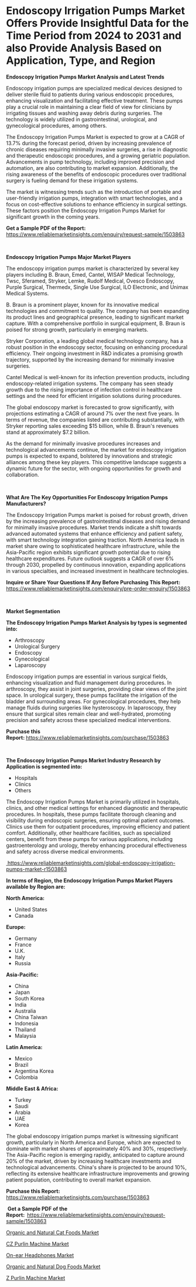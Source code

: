 <p><h1>Endoscopy Irrigation Pumps Market Offers Provide Insightful Data for the Time Period from 2024 to 2031 and also Provide Analysis Based on Application, Type, and Region</h1></p><p><strong>Endoscopy Irrigation Pumps Market Analysis and Latest Trends</strong></p>
<p><p>Endoscopy irrigation pumps are specialized medical devices designed to deliver sterile fluid to patients during various endoscopic procedures, enhancing visualization and facilitating effective treatment. These pumps play a crucial role in maintaining a clear field of view for clinicians by irrigating tissues and washing away debris during surgeries. The technology is widely utilized in gastrointestinal, urological, and gynecological procedures, among others.</p><p>The Endoscopy Irrigation Pumps Market is expected to grow at a CAGR of 13.7% during the forecast period, driven by increasing prevalence of chronic diseases requiring minimally invasive surgeries, a rise in diagnostic and therapeutic endoscopic procedures, and a growing geriatric population. Advancements in pump technology, including improved precision and automation, are also contributing to market expansion. Additionally, the rising awareness of the benefits of endoscopic procedures over traditional surgery is fueling demand for these irrigation systems. </p><p>The market is witnessing trends such as the introduction of portable and user-friendly irrigation pumps, integration with smart technologies, and a focus on cost-effective solutions to enhance efficiency in surgical settings. These factors position the Endoscopy Irrigation Pumps Market for significant growth in the coming years.</p></p>
<p><strong>Get a Sample PDF of the Report:&nbsp;</strong> <a href="https://www.reliablemarketinsights.com/enquiry/request-sample/1503863?utm_campaign=1340&utm_medium=2&utm_source=Github&utm_content=ia&utm_term=27092024&utm_id=endoscopy-irrigation-pumps">https://www.reliablemarketinsights.com/enquiry/request-sample/1503863</a></p>
<p>&nbsp;</p>
<p><strong>Endoscopy Irrigation Pumps Major Market Players</strong></p>
<p><p>The endoscopy irrigation pumps market is characterized by several key players including B. Braun, Emed, Cantel, WISAP Medical Technology, Twsc, Sferamed, Stryker, Lemke, Rudolf Medical, Ovesco Endoscopy, Purple Surgical, Thermedx, Single Use Surgical, ILO Electronic, and Unimax Medical Systems. </p><p>B. Braun is a prominent player, known for its innovative medical technologies and commitment to quality. The company has been expanding its product lines and geographical presence, leading to significant market capture. With a comprehensive portfolio in surgical equipment, B. Braun is poised for strong growth, particularly in emerging markets.</p><p>Stryker Corporation, a leading global medical technology company, has a robust position in the endoscopy sector, focusing on enhancing procedural efficiency. Their ongoing investment in R&D indicates a promising growth trajectory, supported by the increasing demand for minimally invasive surgeries. </p><p>Cantel Medical is well-known for its infection prevention products, including endoscopy-related irrigation systems. The company has seen steady growth due to the rising importance of infection control in healthcare settings and the need for efficient irrigation solutions during procedures.</p><p>The global endoscopy market is forecasted to grow significantly, with projections estimating a CAGR of around 7% over the next five years. In terms of revenue, the companies listed are contributing substantially, with Stryker reporting sales exceeding $15 billion, while B. Braun's revenues stand at approximately $7.2 billion. </p><p>As the demand for minimally invasive procedures increases and technological advancements continue, the market for endoscopy irrigation pumps is expected to expand, bolstered by innovations and strategic alliances among these key players. This competitive landscape suggests a dynamic future for the sector, with ongoing opportunities for growth and collaboration.</p></p>
<p>&nbsp;</p>
<p><strong>What Are The Key Opportunities For Endoscopy Irrigation Pumps Manufacturers?</strong></p>
<p><p>The Endoscopy Irrigation Pumps market is poised for robust growth, driven by the increasing prevalence of gastrointestinal diseases and rising demand for minimally invasive procedures. Market trends indicate a shift towards advanced automated systems that enhance efficiency and patient safety, with smart technology integration gaining traction. North America leads in market share owing to sophisticated healthcare infrastructure, while the Asia-Pacific region exhibits significant growth potential due to rising healthcare expenditures. Future outlook suggests a CAGR of over 6% through 2030, propelled by continuous innovation, expanding applications in various specialties, and increased investment in healthcare technologies.</p></p>
<p><strong>Inquire or Share Your Questions If Any Before Purchasing This Report:</strong> <a href="https://www.reliablemarketinsights.com/enquiry/pre-order-enquiry/1503863?utm_campaign=1340&utm_medium=2&utm_source=Github&utm_content=ia&utm_term=27092024&utm_id=endoscopy-irrigation-pumps">https://www.reliablemarketinsights.com/enquiry/pre-order-enquiry/1503863</a></p>
<p>&nbsp;</p>
<p><strong>Market Segmentation</strong></p>
<p><strong>The Endoscopy Irrigation Pumps Market Analysis by types is segmented into:</strong></p>
<p><ul><li>Arthroscopy</li><li>Urological Surgery</li><li>Endoscopy</li><li>Gynecological</li><li>Laparoscopy</li></ul></p>
<p><p>Endoscopy irrigation pumps are essential in various surgical fields, enhancing visualization and fluid management during procedures. In arthroscopy, they assist in joint surgeries, providing clear views of the joint space. In urological surgery, these pumps facilitate the irrigation of the bladder and surrounding areas. For gynecological procedures, they help manage fluids during surgeries like hysteroscopy. In laparoscopy, they ensure that surgical sites remain clear and well-hydrated, promoting precision and safety across these specialized medical interventions.</p></p>
<p><strong>Purchase this Report:&nbsp;</strong><a href="https://www.reliablemarketinsights.com/purchase/1503863?utm_campaign=1340&utm_medium=2&utm_source=Github&utm_content=ia&utm_term=27092024&utm_id=endoscopy-irrigation-pumps">https://www.reliablemarketinsights.com/purchase/1503863</a></p>
<p>&nbsp;</p>
<p><strong>The Endoscopy Irrigation Pumps Market Industry Research by Application is segmented into:</strong></p>
<p><ul><li>Hospitals</li><li>Clinics</li><li>Others</li></ul></p>
<p><p>The Endoscopy Irrigation Pumps Market is primarily utilized in hospitals, clinics, and other medical settings for enhanced diagnostic and therapeutic procedures. In hospitals, these pumps facilitate thorough cleaning and visibility during endoscopic surgeries, ensuring optimal patient outcomes. Clinics use them for outpatient procedures, improving efficiency and patient comfort. Additionally, other healthcare facilities, such as specialized centers, benefit from these pumps for various applications, including gastroenterology and urology, thereby enhancing procedural effectiveness and safety across diverse medical environments.</p></p>
<p><a href="https://www.reliablemarketinsights.com/global-endoscopy-irrigation-pumps-market-r1503863?utm_campaign=1340&utm_medium=2&utm_source=Github&utm_content=ia&utm_term=27092024&utm_id=endoscopy-irrigation-pumps">&nbsp;https://www.reliablemarketinsights.com/global-endoscopy-irrigation-pumps-market-r1503863</a></p>
<p><strong>In terms of Region, the Endoscopy Irrigation Pumps Market Players available by Region are:</strong></p>
<p>
    <p> <strong> North America: </strong>
        <ul>
            <li>United States</li>
            <li>Canada</li>
        </ul>
        </p> 
    <p> <strong> Europe: </strong>
        <ul>
            <li>Germany</li>
            <li>France</li>
            <li>U.K.</li>
            <li>Italy</li>
            <li>Russia</li>
        </ul>
        </p> 
    <p> <strong> Asia-Pacific: </strong>
        <ul>
            <li>China</li>
            <li>Japan</li>
            <li>South Korea</li>
            <li>India</li>
            <li>Australia</li>
            <li>China Taiwan</li>
            <li>Indonesia</li>
            <li>Thailand</li>
            <li>Malaysia</li>
        </ul>
        </p> 
    <p> <strong> Latin America: </strong>
        <ul>
            <li>Mexico</li>
            <li>Brazil</li>
            <li>Argentina Korea</li>
            <li>Colombia</li>
        </ul>
        </p> 
    <p> <strong> Middle East & Africa: </strong>
        <ul>
            <li>Turkey</li>
            <li>Saudi</li>
            <li>Arabia</li>
            <li>UAE</li>
            <li>Korea</li>
        </ul>
    </p>
    </p>
<p><p>The global endoscopy irrigation pumps market is witnessing significant growth, particularly in North America and Europe, which are expected to dominate with market shares of approximately 40% and 30%, respectively. The Asia-Pacific region is emerging rapidly, anticipated to capture around 20% of the market, driven by increasing healthcare investments and technological advancements. China's share is projected to be around 10%, reflecting its extensive healthcare infrastructure improvements and growing patient population, contributing to overall market expansion.</p></p>
<p><strong>Purchase this Report: </strong><a href="https://www.reliablemarketinsights.com/purchase/1503863?utm_campaign=1340&utm_medium=2&utm_source=Github&utm_content=ia&utm_term=27092024&utm_id=endoscopy-irrigation-pumps">https://www.reliablemarketinsights.com/purchase/1503863</a></p>
<p>&nbsp;<strong>Get a Sample PDF of the Report:&nbsp;&nbsp;</strong><a href="https://www.reliablemarketinsights.com/enquiry/request-sample/1503863?utm_campaign=1340&utm_medium=2&utm_source=Github&utm_content=ia&utm_term=27092024&utm_id=endoscopy-irrigation-pumps">https://www.reliablemarketinsights.com/enquiry/request-sample/1503863</a></p>
<p><strong></strong></p>
<p><p><a href="https://issuu.com/reportprime-2/docs/organic-and-natural-cat-foods-marke_a2b24b8f69c9a5?utm_campaign=1340&utm_medium=2&utm_source=Github&utm_content=ia&utm_term=27092024&utm_id=endoscopy-irrigation-pumps">Organic and Natural Cat Foods Market</a></p><p><a href="https://www.linkedin.com/pulse/cz-purlin-machine-market-research-report-exploring-size-revenue-lycoe?trackingId=VDNuaTsKTLmTe6KHTmWa7g%3D%3D&utm_campaign=1340&utm_medium=2&utm_source=Github&utm_content=ia&utm_term=27092024&utm_id=endoscopy-irrigation-pumps">CZ Purlin Machine Market</a></p><p><a href="https://github.com/marloy8/Market-Research-Report-List-6/blob/main/on-ear-headphones-market.md?utm_campaign=1340&utm_medium=2&utm_source=Github&utm_content=ia&utm_term=27092024&utm_id=endoscopy-irrigation-pumps">On-ear Headphones Market</a></p><p><a href="https://issuu.com/reportprime-2/docs/organic-and-natural-dog-foods-marke_3d9e8ffa079de5?utm_campaign=1340&utm_medium=2&utm_source=Github&utm_content=ia&utm_term=27092024&utm_id=endoscopy-irrigation-pumps">Organic and Natural Dog Foods Market</a></p><p><a href="https://www.linkedin.com/pulse/z-purlin-machine-market-size-growing-cagr-85-report-covers-q38ce?trackingId=EG5vGiPIRc2PzTcEcaug9A%3D%3D&utm_campaign=1340&utm_medium=2&utm_source=Github&utm_content=ia&utm_term=27092024&utm_id=endoscopy-irrigation-pumps">Z Purlin Machine Market</a></p></p>